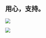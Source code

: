 

## 用心，支持。

![](http://7xoc51.com1.z0.glb.clouddn.com/%E5%BE%AE%E4%BF%A1%E5%9B%BE%E7%89%87_20180629094345.jpg)

![](http://7xoc51.com1.z0.glb.clouddn.com/%E5%BE%AE%E4%BF%A1%E5%9B%BE%E7%89%87_20180629094341.jpg)
